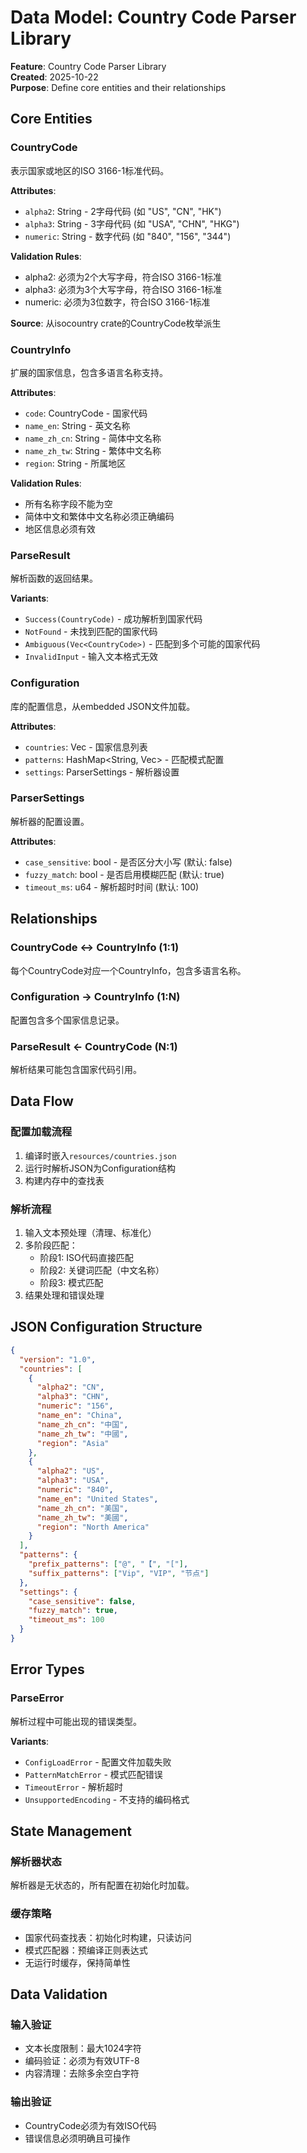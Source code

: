 # Data Model: Country Code Parser Library

**Feature**: Country Code Parser Library  
**Created**: 2025-10-22  
**Purpose**: Define core entities and their relationships

## Core Entities

### CountryCode
表示国家或地区的ISO 3166-1标准代码。

**Attributes**:
- `alpha2`: String - 2字母代码 (如 "US", "CN", "HK")
- `alpha3`: String - 3字母代码 (如 "USA", "CHN", "HKG")
- `numeric`: String - 数字代码 (如 "840", "156", "344")

**Validation Rules**:
- alpha2: 必须为2个大写字母，符合ISO 3166-1标准
- alpha3: 必须为3个大写字母，符合ISO 3166-1标准
- numeric: 必须为3位数字，符合ISO 3166-1标准

**Source**: 从isocountry crate的CountryCode枚举派生

### CountryInfo
扩展的国家信息，包含多语言名称支持。

**Attributes**:
- `code`: CountryCode - 国家代码
- `name_en`: String - 英文名称
- `name_zh_cn`: String - 简体中文名称
- `name_zh_tw`: String - 繁体中文名称
- `region`: String - 所属地区

**Validation Rules**:
- 所有名称字段不能为空
- 简体中文和繁体中文名称必须正确编码
- 地区信息必须有效

### ParseResult
解析函数的返回结果。

**Variants**:
- `Success(CountryCode)` - 成功解析到国家代码
- `NotFound` - 未找到匹配的国家代码
- `Ambiguous(Vec<CountryCode>)` - 匹配到多个可能的国家代码
- `InvalidInput` - 输入文本格式无效

### Configuration
库的配置信息，从embedded JSON文件加载。

**Attributes**:
- `countries`: Vec<CountryInfo> - 国家信息列表
- `patterns`: HashMap<String, Vec<String>> - 匹配模式配置
- `settings`: ParserSettings - 解析器设置

### ParserSettings
解析器的配置设置。

**Attributes**:
- `case_sensitive`: bool - 是否区分大小写 (默认: false)
- `fuzzy_match`: bool - 是否启用模糊匹配 (默认: true)
- `timeout_ms`: u64 - 解析超时时间 (默认: 100)

## Relationships

### CountryCode ↔ CountryInfo (1:1)
每个CountryCode对应一个CountryInfo，包含多语言名称。

### Configuration → CountryInfo (1:N)
配置包含多个国家信息记录。

### ParseResult ← CountryCode (N:1)
解析结果可能包含国家代码引用。

## Data Flow

### 配置加载流程
1. 编译时嵌入`resources/countries.json`
2. 运行时解析JSON为Configuration结构
3. 构建内存中的查找表

### 解析流程
1. 输入文本预处理（清理、标准化）
2. 多阶段匹配：
   - 阶段1: ISO代码直接匹配
   - 阶段2: 关键词匹配（中文名称）
   - 阶段3: 模式匹配
3. 结果处理和错误处理

## JSON Configuration Structure

```json
{
  "version": "1.0",
  "countries": [
    {
      "alpha2": "CN",
      "alpha3": "CHN", 
      "numeric": "156",
      "name_en": "China",
      "name_zh_cn": "中国",
      "name_zh_tw": "中國",
      "region": "Asia"
    },
    {
      "alpha2": "US",
      "alpha3": "USA",
      "numeric": "840", 
      "name_en": "United States",
      "name_zh_cn": "美国",
      "name_zh_tw": "美國",
      "region": "North America"
    }
  ],
  "patterns": {
    "prefix_patterns": ["@", "【", "["],
    "suffix_patterns": ["Vip", "VIP", "节点"]
  },
  "settings": {
    "case_sensitive": false,
    "fuzzy_match": true,
    "timeout_ms": 100
  }
}
```

## Error Types

### ParseError
解析过程中可能出现的错误类型。

**Variants**:
- `ConfigLoadError` - 配置文件加载失败
- `PatternMatchError` - 模式匹配错误
- `TimeoutError` - 解析超时
- `UnsupportedEncoding` - 不支持的编码格式

## State Management

### 解析器状态
解析器是无状态的，所有配置在初始化时加载。

### 缓存策略
- 国家代码查找表：初始化时构建，只读访问
- 模式匹配器：预编译正则表达式
- 无运行时缓存，保持简单性

## Data Validation

### 输入验证
- 文本长度限制：最大1024字符
- 编码验证：必须为有效UTF-8
- 内容清理：去除多余空白字符

### 输出验证
- CountryCode必须为有效ISO代码
- 错误信息必须明确且可操作